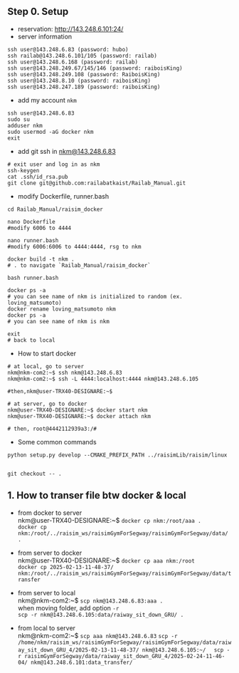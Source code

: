 ## Step 0. Setup
- reservation: http://143.248.6.101:24/
- server information
```
ssh user@143.248.6.83 (password: hubo)
ssh railab@143.248.6.101/105 (password: railab)
ssh user@143.248.6.168 (password: railab)
ssh user@143.248.249.67/145/146 (password: raiboisKing)
ssh user@143.248.249.108 (password: RaiboisKing)
ssh user@143.248.8.10 (password: raiboisKing)
ssh user@143.248.247.189 (password: raiboisKing)
```
- add my account `nkm`

```
ssh user@143.248.6.83
sudo su
adduser nkm
sudo usermod -aG docker nkm
exit
```
- add git ssh in nkm@143.248.6.83
```
# exit user and log in as nkm
ssh-keygen
cat .ssh/id_rsa.pub
git clone git@github.com:railabatkaist/Railab_Manual.git
```

- modify Dockerfile, runner.bash  
```
cd Railab_Manual/raisim_docker

nano Dockerfile 
#modify 6006 to 4444  

nano runner.bash
#modify 6006:6006 to 4444:4444, rsg to nkm  

docker build -t nkm .
# . to navigate `Railab_Manual/raisim_docker`  

bash runner.bash

docker ps -a 
# you can see name of nkm is initialized to random (ex. loving_matsumoto)
docker rename loving_matsumoto nkm
docker ps -a
# you can see name of nkm is nkm

exit
# back to local
```

- How to start docker


```
# at local, go to server
nkm@nkm-com2:~$ ssh nkm@143.248.6.83
nkm@nkm-com2:~$ ssh -L 4444:localhost:4444 nkm@143.248.6.105

#then,nkm@user-TRX40-DESIGNARE:~$ 

# at server, go to docker
nkm@user-TRX40-DESIGNARE:~$ docker start nkm
nkm@user-TRX40-DESIGNARE:~$ docker attach nkm

# then, root@4442112939a3:/# 
```

- Some common commands
```
python setup.py develop --CMAKE_PREFIX_PATH ../raisimLib/raisim/linux


git checkout -- .

```

## 1. How to transer file btw docker & local

- from docker to server  
nkm@user-TRX40-DESIGNARE:~$ `docker cp nkm:/root/aaa .`  
`docker cp nkm:/root/../raisim_ws/raisimGymForSegway/raisimGymForSegway/data/ .`


- from server to docker  
nkm@user-TRX40-DESIGNARE:~$ `docker cp aaa nkm:/root`  
`docker cp 2025-02-13-11-48-37/ nkm:/root/../raisim_ws/raisimGymForSegway/raisimGymForSegway/data/transfer`

- from server to local  
nkm@nkm-com2:~$ `scp nkm@143.248.6.83:aaa .`  
when moving folder, add option `-r`  
`scp -r nkm@143.248.6.105:data/raiway_sit_down_GRU/ .`

- from local to server  
nkm@nkm-com2:~$ `scp aaa nkm@143.248.6.83`
`scp -r /home/nkm/raisim_ws/raisimGymForSegway/raisimGymForSegway/data/raiway_sit_down_GRU_4/2025-02-13-11-48-37/ nkm@143.248.6.105:~/  `
`scp -r raisimGymForSegway/data/raiway_sit_down_GRU_4/2025-02-24-11-46-04/ nkm@143.248.6.101:data_transfer/`

